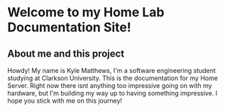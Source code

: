 # Welcome to my Home Lab Documentation Site!

## About me and this project
Howdy! My name is Kyle Matthews, I'm a software engineering student studying at Clarkson University. This is the documentation for my Home Server. Right now there isnt anything too impressive going on with my hardware, but I'm building my way up to having something impressive. I hope you stick with me on this journey!